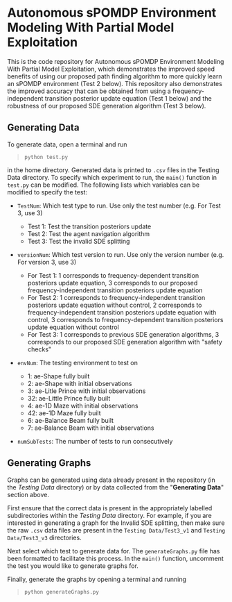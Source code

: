 # Autonomous sPOMDP Environment Modeling With Partial Model Exploitation

This is the code repository for Autonomous sPOMDP Environment Modeling With Partial Model Exploitation, which demonstrates the improved speed benefits of using our proposed path finding algorithm to more quickly learn an sPOMDP environment (Test 2 below). This repository also demonstrates the improved accuracy that can be obtained from using a frequency-independent transition posterior update equation (Test 1 below) and the robustness of our proposed SDE generation algorithm (Test 3 below).

## Generating Data

To generate data, open a terminal and run
> `python test.py`

in the home directory. Generated data is printed to `.csv` files in the Testing Data directory. To specify which experiment to run, the `main()` function in `test.py` can be modified. The following lists which variables can be modified to specify the test:

- `TestNum`: Which test type to run. Use only the test number (e.g. For Test 3, use 3)
    - Test 1: Test the transition posteriors update
    - Test 2: Test the agent navigation algorithm
    - Test 3: Test the invalid SDE splitting


- `versionNum`: Which test version to run. Use only the version number (e.g. For version 3, use 3)
  - For Test 1: 1 corresponds to frequency-dependent transition posteriors update equation, 3 corresponds to our proposed frequency-independent transition posteriors update equation
  - For Test 2:  1 corresponds to frequency-independent transition posteriors update equation without control, 2 corresponds to frequency-independent transition posteriors update equation with control, 3 corresponds to frequency-dependent transition posteriors update equation without control
  - For Test 3: 1 corresponds to previous SDE generation algorithms, 3 corresponds to our proposed SDE generation algorithm with "safety checks"

- `envNum`: The testing environment to test on
  - 1: ae-Shape fully built
  - 2: ae-Shape with initial observations
  - 3: ae-Litle Prince with initial observations
  - 32: ae-Little Prince fully built
  - 4: ae-1D Maze with initial observations
  - 42: ae-1D Maze fully built
  - 6: ae-Balance Beam fully built
  - 7: ae-Balance Beam with initial observations

- `numSubTests`: The number of tests to run consecutively

## Generating Graphs

Graphs can be generated using data already present in the repository (in the *Testing Data* directory) or by data collected from the "**Generating Data**" section above.

First ensure that the correct data is present in the appropriately labelled subdirectories within the *Testing Data* directory. For example, if you are interested in generating a graph for the Invalid SDE splitting, then make sure the raw `.csv` data files are present in the `Testing Data/Test3_v1` and `Testing Data/Test3_v3` directories.

Next select which test to generate data for. The `generateGraphs.py` file has been formatted to facilitate this process. In the `main()` function, uncomment the test you would like to generate graphs for.

Finally, generate the graphs by opening a terminal and running
> `python generateGraphs.py`
